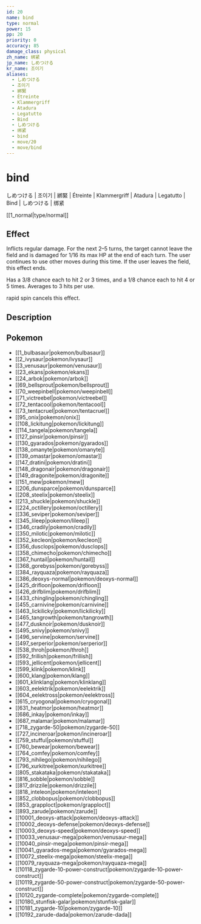 ```yaml
---
id: 20
name: bind
type: normal
power: 15
pp: 20
priority: 0
accuracy: 85
damage_class: physical
zh_name: 绑紧
jp_name: しめつける
kr_name: 조이기
aliases:
  - しめつける
  - 조이기
  - 綁緊
  - Étreinte
  - Klammergriff
  - Atadura
  - Legatutto
  - Bind
  - しめつける
  - 绑紧
  - bind
  - move/20
  - move/bind
---
```

# bind
    
しめつける | 조이기 | 綁緊 | Étreinte | Klammergriff | Atadura | Legatutto | Bind | しめつける | 绑紧

[[1_normal|type/normal]]

## Effect

Inflicts regular damage.  For the next 2–5 turns, the target cannot leave the field and is damaged for 1/16 its max HP at the end of each turn.  The user continues to use other moves during this time.  If the user leaves the field, this effect ends.

Has a 3/8 chance each to hit 2 or 3 times, and a 1/8 chance each to hit 4 or 5 times.  Averages to 3 hits per use.

rapid spin cancels this effect.

## Description



## Pokemon

- [[1_bulbasaur|pokemon/bulbasaur]]
- [[2_ivysaur|pokemon/ivysaur]]
- [[3_venusaur|pokemon/venusaur]]
- [[23_ekans|pokemon/ekans]]
- [[24_arbok|pokemon/arbok]]
- [[69_bellsprout|pokemon/bellsprout]]
- [[70_weepinbell|pokemon/weepinbell]]
- [[71_victreebel|pokemon/victreebel]]
- [[72_tentacool|pokemon/tentacool]]
- [[73_tentacruel|pokemon/tentacruel]]
- [[95_onix|pokemon/onix]]
- [[108_lickitung|pokemon/lickitung]]
- [[114_tangela|pokemon/tangela]]
- [[127_pinsir|pokemon/pinsir]]
- [[130_gyarados|pokemon/gyarados]]
- [[138_omanyte|pokemon/omanyte]]
- [[139_omastar|pokemon/omastar]]
- [[147_dratini|pokemon/dratini]]
- [[148_dragonair|pokemon/dragonair]]
- [[149_dragonite|pokemon/dragonite]]
- [[151_mew|pokemon/mew]]
- [[206_dunsparce|pokemon/dunsparce]]
- [[208_steelix|pokemon/steelix]]
- [[213_shuckle|pokemon/shuckle]]
- [[224_octillery|pokemon/octillery]]
- [[336_seviper|pokemon/seviper]]
- [[345_lileep|pokemon/lileep]]
- [[346_cradily|pokemon/cradily]]
- [[350_milotic|pokemon/milotic]]
- [[352_kecleon|pokemon/kecleon]]
- [[356_dusclops|pokemon/dusclops]]
- [[358_chimecho|pokemon/chimecho]]
- [[367_huntail|pokemon/huntail]]
- [[368_gorebyss|pokemon/gorebyss]]
- [[384_rayquaza|pokemon/rayquaza]]
- [[386_deoxys-normal|pokemon/deoxys-normal]]
- [[425_drifloon|pokemon/drifloon]]
- [[426_drifblim|pokemon/drifblim]]
- [[433_chingling|pokemon/chingling]]
- [[455_carnivine|pokemon/carnivine]]
- [[463_lickilicky|pokemon/lickilicky]]
- [[465_tangrowth|pokemon/tangrowth]]
- [[477_dusknoir|pokemon/dusknoir]]
- [[495_snivy|pokemon/snivy]]
- [[496_servine|pokemon/servine]]
- [[497_serperior|pokemon/serperior]]
- [[538_throh|pokemon/throh]]
- [[592_frillish|pokemon/frillish]]
- [[593_jellicent|pokemon/jellicent]]
- [[599_klink|pokemon/klink]]
- [[600_klang|pokemon/klang]]
- [[601_klinklang|pokemon/klinklang]]
- [[603_eelektrik|pokemon/eelektrik]]
- [[604_eelektross|pokemon/eelektross]]
- [[615_cryogonal|pokemon/cryogonal]]
- [[631_heatmor|pokemon/heatmor]]
- [[686_inkay|pokemon/inkay]]
- [[687_malamar|pokemon/malamar]]
- [[718_zygarde-50|pokemon/zygarde-50]]
- [[727_incineroar|pokemon/incineroar]]
- [[759_stufful|pokemon/stufful]]
- [[760_bewear|pokemon/bewear]]
- [[764_comfey|pokemon/comfey]]
- [[793_nihilego|pokemon/nihilego]]
- [[796_xurkitree|pokemon/xurkitree]]
- [[805_stakataka|pokemon/stakataka]]
- [[816_sobble|pokemon/sobble]]
- [[817_drizzile|pokemon/drizzile]]
- [[818_inteleon|pokemon/inteleon]]
- [[852_clobbopus|pokemon/clobbopus]]
- [[853_grapploct|pokemon/grapploct]]
- [[893_zarude|pokemon/zarude]]
- [[10001_deoxys-attack|pokemon/deoxys-attack]]
- [[10002_deoxys-defense|pokemon/deoxys-defense]]
- [[10003_deoxys-speed|pokemon/deoxys-speed]]
- [[10033_venusaur-mega|pokemon/venusaur-mega]]
- [[10040_pinsir-mega|pokemon/pinsir-mega]]
- [[10041_gyarados-mega|pokemon/gyarados-mega]]
- [[10072_steelix-mega|pokemon/steelix-mega]]
- [[10079_rayquaza-mega|pokemon/rayquaza-mega]]
- [[10118_zygarde-10-power-construct|pokemon/zygarde-10-power-construct]]
- [[10119_zygarde-50-power-construct|pokemon/zygarde-50-power-construct]]
- [[10120_zygarde-complete|pokemon/zygarde-complete]]
- [[10180_stunfisk-galar|pokemon/stunfisk-galar]]
- [[10181_zygarde-10|pokemon/zygarde-10]]
- [[10192_zarude-dada|pokemon/zarude-dada]]

